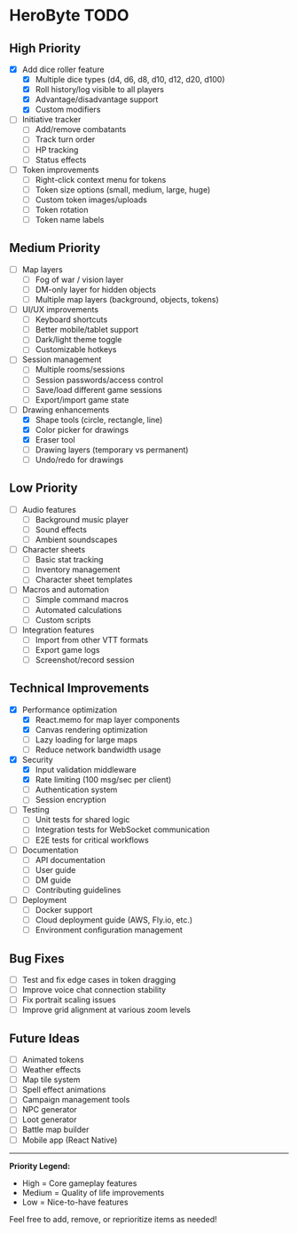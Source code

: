 # HeroByte TODO

## High Priority

- [x] Add dice roller feature
  - [x] Multiple dice types (d4, d6, d8, d10, d12, d20, d100)
  - [x] Roll history/log visible to all players
  - [x] Advantage/disadvantage support
  - [x] Custom modifiers

- [ ] Initiative tracker
  - [ ] Add/remove combatants
  - [ ] Track turn order
  - [ ] HP tracking
  - [ ] Status effects

- [ ] Token improvements
  - [ ] Right-click context menu for tokens
  - [ ] Token size options (small, medium, large, huge)
  - [ ] Custom token images/uploads
  - [ ] Token rotation
  - [ ] Token name labels

## Medium Priority

- [ ] Map layers
  - [ ] Fog of war / vision layer
  - [ ] DM-only layer for hidden objects
  - [ ] Multiple map layers (background, objects, tokens)

- [ ] UI/UX improvements
  - [ ] Keyboard shortcuts
  - [ ] Better mobile/tablet support
  - [ ] Dark/light theme toggle
  - [ ] Customizable hotkeys

- [ ] Session management
  - [ ] Multiple rooms/sessions
  - [ ] Session passwords/access control
  - [ ] Save/load different game sessions
  - [ ] Export/import game state

- [ ] Drawing enhancements
  - [x] Shape tools (circle, rectangle, line)
  - [x] Color picker for drawings
  - [x] Eraser tool
  - [ ] Drawing layers (temporary vs permanent)
  - [ ] Undo/redo for drawings

## Low Priority

- [ ] Audio features
  - [ ] Background music player
  - [ ] Sound effects
  - [ ] Ambient soundscapes

- [ ] Character sheets
  - [ ] Basic stat tracking
  - [ ] Inventory management
  - [ ] Character sheet templates

- [ ] Macros and automation
  - [ ] Simple command macros
  - [ ] Automated calculations
  - [ ] Custom scripts

- [ ] Integration features
  - [ ] Import from other VTT formats
  - [ ] Export game logs
  - [ ] Screenshot/record session

## Technical Improvements

- [x] Performance optimization
  - [x] React.memo for map layer components
  - [x] Canvas rendering optimization
  - [ ] Lazy loading for large maps
  - [ ] Reduce network bandwidth usage

- [x] Security
  - [x] Input validation middleware
  - [x] Rate limiting (100 msg/sec per client)
  - [ ] Authentication system
  - [ ] Session encryption

- [ ] Testing
  - [ ] Unit tests for shared logic
  - [ ] Integration tests for WebSocket communication
  - [ ] E2E tests for critical workflows

- [ ] Documentation
  - [ ] API documentation
  - [ ] User guide
  - [ ] DM guide
  - [ ] Contributing guidelines

- [ ] Deployment
  - [ ] Docker support
  - [ ] Cloud deployment guide (AWS, Fly.io, etc.)
  - [ ] Environment configuration management

## Bug Fixes

- [ ] Test and fix edge cases in token dragging
- [ ] Improve voice chat connection stability
- [ ] Fix portrait scaling issues
- [ ] Improve grid alignment at various zoom levels

## Future Ideas

- [ ] Animated tokens
- [ ] Weather effects
- [ ] Map tile system
- [ ] Spell effect animations
- [ ] Campaign management tools
- [ ] NPC generator
- [ ] Loot generator
- [ ] Battle map builder
- [ ] Mobile app (React Native)

---

**Priority Legend:**
- High = Core gameplay features
- Medium = Quality of life improvements
- Low = Nice-to-have features

Feel free to add, remove, or reprioritize items as needed!
